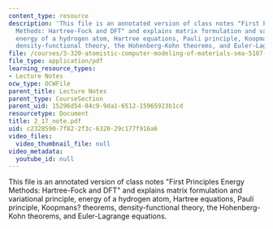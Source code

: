 ```yaml
---
content_type: resource
description: 'This file is an annotated version of class notes "First Principles Energy
  Methods: Hartree-Fock and DFT" and explains matrix formulation and variational principle,
  energy of a hydrogen atom, Hartree equations, Pauli principle, Koopmans? theorems,
  density-functional theory, the Hohenberg-Kohn theorems, and Euler-Lagrange equations.'
file: /courses/3-320-atomistic-computer-modeling-of-materials-sma-5107-spring-2005/c23285907f822f3c632029c177f916a6_2_17_note.pdf
file_type: application/pdf
learning_resource_types:
- Lecture Notes
ocw_type: OCWFile
parent_title: Lecture Notes
parent_type: CourseSection
parent_uid: 15296d54-84c9-9da1-6512-15965923b1cd
resourcetype: Document
title: 2_17_note.pdf
uid: c2328590-7f82-2f3c-6320-29c177f916a6
video_files:
  video_thumbnail_file: null
video_metadata:
  youtube_id: null
---
```

This file is an annotated version of class notes "First Principles Energy Methods: Hartree-Fock and DFT" and explains matrix formulation and variational principle, energy of a hydrogen atom, Hartree equations, Pauli principle, Koopmans? theorems, density-functional theory, the Hohenberg-Kohn theorems, and Euler-Lagrange equations.